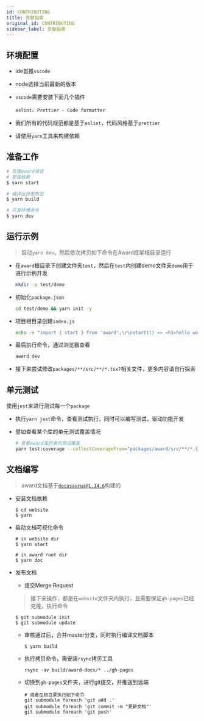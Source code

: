 ```yaml
---
id: CONTRIBUTING
title: 贡献指南
original_id: CONTRIBUTING
sidebar_label: 贡献指南
---
```


## 环境配置
  
- ide首推`vscode`

- node选择当前最新的版本

- `vscode`需要安装下面几个插件
  
  `eslint`、`Prettier - Code formatter`

- 我们所有的代码规范都是基于`eslint`，代码风格基于`prettier`

- 请使用`yarn`工具来构建依赖

## 准备工作

  ```bash
  # 克隆award项目
  # 安装依赖
  $ yarn start

  # 编译出待发布包
  $ yarn build

  # 开发环境命令
  $ yarn dev
  ```

## 运行示例

> 启动`yarn dev`，然后依次拷贝如下命令在Award框架根目录运行

  - 在`award`根目录下创建文件夹`test`，然后在`test`内创建demo文件夹`demo`用于进行示例开发

    ```bash
    mkdir -p test/demo
    ```

  - 初始化`package.json`

    ```bash
    cd test/demo && yarn init -y
    ```

  - 项目根目录创建`index.js`
  
    ```bash
    echo -e "import { start } from 'award';\r\nstart(() => <h1>hello world</h1>);" > index.js
    ```

  - 最后执行命令，通过浏览器查看

    ```bash
    award dev
    ```

  - 接下来尝试修改`packages/**/src/**/*.tsx?`相关文件，更多内容请自行探索

## 单元测试

  使用`jest`来进行测试每一个`package`

  - 执行`yarn jest`命令，查看测试执行，同时可以编写测试，驱动功能开发

  - 譬如查看某个库的单元测试覆盖情况

    ```sh
    # 查看award库的单元测试覆盖
    yarn test:coverage --collectCoverageFrom="packages/award/src/**/*.{ts,tsx}"
    ```

## 文档编写

> award文档基于[`docusaurus@1.14.6`](https://github.com/facebook/docusaurus)构建的

- 安装文档依赖
  
  ```shell
  $ cd website
  $ yarn
  ```

- 启动文档可视化命令

  ```
  # in website dir
  $ yarn start

  # in award root dir
  $ yarn doc
  ```

- 发布文档
  
  - 提交Merge Request
  
  > 接下来操作，都是在`website`文件夹内执行，且需要保证`gh-pages`已经克隆，执行命令
    ```shell
    $ git submodule init
    $ git submodule update
    ```

  - 审核通过后，合并master分支，同时执行编译文档脚本
    ```shell
    $ yarn build
    ```

  - 执行拷贝命令，需安装`rsync`拷贝工具
    ```shell
    rsync -av build/award-docs/* ../gh-pages
    ```
  
  - 切换到`gh-pages`文件夹，进行git提交，并推送到远端

    ```shell
    # 或者在根目录执行如下命令
    git submodule foreach 'git add .'
    git submodule foreach 'git commit -m "更新文档"'
    git submodule foreach 'git push'
    ```